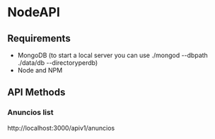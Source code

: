 # NodeAPI

## Requirements 

* MongoDB (to start a local server you can use ./mongod --dbpath ./data/db --directoryperdb)
* Node and NPM

## API Methods

### Anuncios list

http://localhost:3000/apiv1/anuncios


